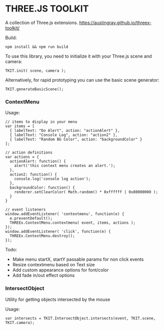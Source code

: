 # THREE.JS TOOLKIT

A collection of Three.js extensions.
https://austingray.github.io/threex-toolkit/

Build:

    npm install && npm run build

To use this library, you need to initialize it with your Three.js scene and camera:

    TKIT.init( scene, camera );

Alternatively, for rapid prototyping you can use the basic scene generator:

    TKIT.generateBasicScene();

### ContextMenu

Usage: 

    // items to display in your menu
    var items = [
      { labelText: "Do Alert", action: "actionAlert" },
      { labelText: "Console Log", action: "action2" },
      { labelText: "Random BG Color", action: "backgroundColor" }
    ];

    // action definitions
    var actions = {
      actionAlert: function() {
        alert('this context menu creates an alert.');
      },
      action2: function() {
        console.log('console log action');
      },
      backgroundColor: function() {
        renderer.setClearColor( Math.random() * 0xffffff | 0x80000000 );
      }
    }

    // event listeners
    window.addEventListener( 'contextmenu', function(e) {
      e.preventDefault();
      THREEx.ContextMenu.contextmenu( event, items, actions );
    });
    window.addEventListener( 'click', function(e) {
      THREEx.ContextMenu.destroy();
    });

Todo:

 - Make menu startX, startY passable params for non click events
 - Resize contextmenu based on Text size
 - Add custom appearance options for font/color
 - Add fade in/out effect options

### IntersectObject

Utility for getting objects intersected by the mouse

Usage: 

    var intersects = TKIT.IntersectObject.intersects(event, TKIT.scene, TKIT.camera);